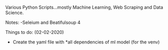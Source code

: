 Various Python Scripts...mostly Machine Learning, Web Scraping and Data Science.



Notes:
 -Seleium and Beatifulsoup 4



Things to do: (02-02-2020)
 - Create the yaml file with *all dependencies of ml model (for the venv)
